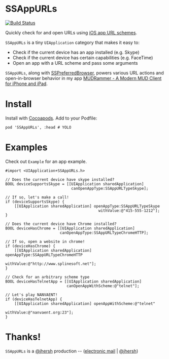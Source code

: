 # SSAppURLs

[![Build Status](https://travis-ci.org/splinesoft/SSAppURLs.png?branch=master)](https://travis-ci.org/splinesoft/SSAppURLs)

Quickly check for and open URLs using [iOS app URL schemes](http://www.wiki.akosma.com/IPhone_URL_Schemes).

`SSAppURLs` is a tiny `UIApplication` category that makes it easy to:

* Check if the current device has an app installed (e.g. Skype)
* Check if the current device has certain capabilities (e.g. FaceTime)
* Open an app with a URL scheme and pass some arguments

`SSAppURLs`, along with [SSPreferredBrowser](https://github.com/splinesoft/SSPreferredBrowser), powers various URL actions and open-in-browser behavior in my app [MUDRammer - A Modern MUD Client for iPhone and iPad](https://itunes.apple.com/us/app/mudrammer-a-modern-mud-client/id597157072?mt=8).

# Install

Install with [Cocoapods](http://cocoapods.org/). Add to your Podfile:

```
pod 'SSAppURLs', :head # YOLO
```

# Examples

Check out `Example` for an app example.


```objc
#import <UIApplication+SSAppURLs.h>

// Does the current device have skype installed?
BOOL deviceSupportsSkype = [[UIApplication sharedApplication] 
                             canOpenAppType:SSAppURLTypeSkype];

// If so, let's make a call!
if (deviceSupportsSkype) {
    [[UIApplication sharedApplication] openAppType:SSAppURLTypeSkype 
                                         withValue:@"415-555-1212"];
}
  
// Does the current device have Chrome installed?
BOOL deviceHasChrome = [[UIApplication sharedApplication] 
                        canOpenAppType:SSAppURLTypeChromeHTTP];

// If so, open a website in chrome!
if (deviceHasChrome) {
	[[UIApplication sharedApplication] openAppType:SSAppURLTypeChromeHTTP 
	                                     withValue:@"http://www.splinesoft.net"];
}
	                                     
// Check for an arbitrary scheme type
BOOL deviceHasTelnetApp = [[UIApplication sharedApplication] 
                           canOpenAppWithScheme:@"telnet"];

// Let's play NANVAENT!
if (deviceHasTelnetApp) {
	[[UIApplication sharedApplication] openAppWithScheme:@"telnet"
	                                           withValue:@"nanvaent.org:23"];
}
```

# Thanks!

`SSAppURLs` is a [@jhersh](https://github.com/jhersh) production -- ([electronic mail](mailto:jon@her.sh) | [@jhersh](https://twitter.com/jhersh))